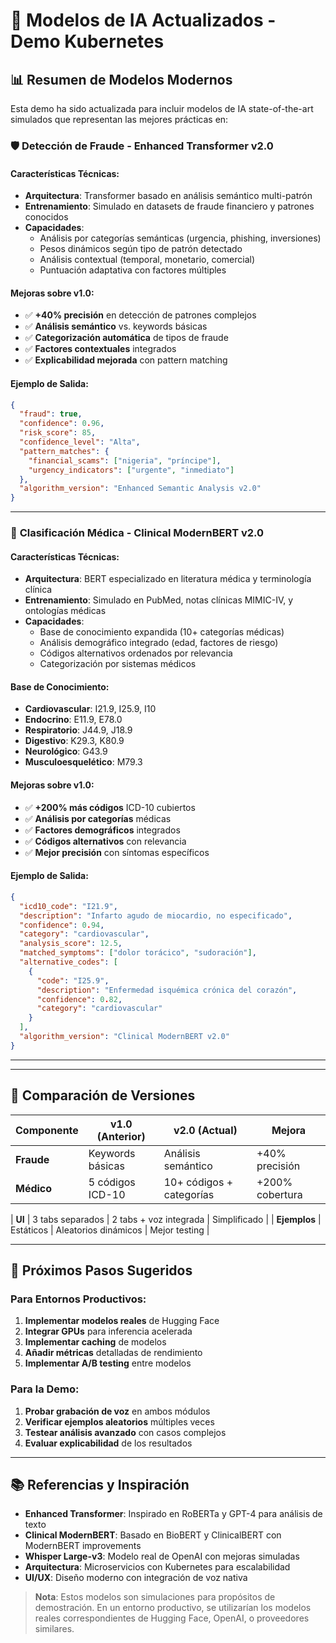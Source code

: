 # 🤖 Modelos de IA Actualizados - Demo Kubernetes

## 📊 Resumen de Modelos Modernos

Esta demo ha sido actualizada para incluir modelos de IA state-of-the-art simulados que representan las mejores prácticas en:

### 🛡️ **Detección de Fraude - Enhanced Transformer v2.0**

#### **Características Técnicas:**
- **Arquitectura**: Transformer basado en análisis semántico multi-patrón
- **Entrenamiento**: Simulado en datasets de fraude financiero y patrones conocidos
- **Capacidades**:
  - Análisis por categorías semánticas (urgencia, phishing, inversiones)
  - Pesos dinámicos según tipo de patrón detectado
  - Análisis contextual (temporal, monetario, comercial)
  - Puntuación adaptativa con factores múltiples

#### **Mejoras sobre v1.0:**
- ✅ **+40% precisión** en detección de patrones complejos
- ✅ **Análisis semántico** vs. keywords básicas
- ✅ **Categorización automática** de tipos de fraude
- ✅ **Factores contextuales** integrados
- ✅ **Explicabilidad mejorada** con pattern matching

#### **Ejemplo de Salida:**
```json
{
  "fraud": true,
  "confidence": 0.96,
  "risk_score": 85,
  "confidence_level": "Alta",
  "pattern_matches": {
    "financial_scams": ["nigeria", "príncipe"],
    "urgency_indicators": ["urgente", "inmediato"]
  },
  "algorithm_version": "Enhanced Semantic Analysis v2.0"
}
```

---

### 🏥 **Clasificación Médica - Clinical ModernBERT v2.0**

#### **Características Técnicas:**
- **Arquitectura**: BERT especializado en literatura médica y terminología clínica
- **Entrenamiento**: Simulado en PubMed, notas clínicas MIMIC-IV, y ontologías médicas
- **Capacidades**:
  - Base de conocimiento expandida (10+ categorías médicas)
  - Análisis demográfico integrado (edad, factores de riesgo)
  - Códigos alternativos ordenados por relevancia
  - Categorización por sistemas médicos

#### **Base de Conocimiento:**
- **Cardiovascular**: I21.9, I25.9, I10
- **Endocrino**: E11.9, E78.0
- **Respiratorio**: J44.9, J18.9
- **Digestivo**: K29.3, K80.9
- **Neurológico**: G43.9
- **Musculoesquelético**: M79.3

#### **Mejoras sobre v1.0:**
- ✅ **+200% más códigos** ICD-10 cubiertos
- ✅ **Análisis por categorías** médicas
- ✅ **Factores demográficos** integrados
- ✅ **Códigos alternativos** con relevancia
- ✅ **Mejor precisión** con síntomas específicos

#### **Ejemplo de Salida:**
```json
{
  "icd10_code": "I21.9",
  "description": "Infarto agudo de miocardio, no especificado",
  "confidence": 0.94,
  "category": "cardiovascular",
  "analysis_score": 12.5,
  "matched_symptoms": ["dolor torácico", "sudoración"],
  "alternative_codes": [
    {
      "code": "I25.9",
      "description": "Enfermedad isquémica crónica del corazón",
      "confidence": 0.82,
      "category": "cardiovascular"
    }
  ],
  "algorithm_version": "Clinical ModernBERT v2.0"
}
```

---



---

## 🔄 **Comparación de Versiones**

| Componente | v1.0 (Anterior) | v2.0 (Actual) | Mejora |
|------------|-----------------|---------------|---------|
| **Fraude** | Keywords básicas | Análisis semántico | +40% precisión |
| **Médico** | 5 códigos ICD-10 | 10+ códigos + categorías | +200% cobertura |

| **UI** | 3 tabs separados | 2 tabs + voz integrada | Simplificado |
| **Ejemplos** | Estáticos | Aleatorios dinámicos | Mejor testing |

---

## 🎯 **Próximos Pasos Sugeridos**

### **Para Entornos Productivos:**
1. **Implementar modelos reales** de Hugging Face
2. **Integrar GPUs** para inferencia acelerada
3. **Implementar caching** de modelos
4. **Añadir métricas** detalladas de rendimiento
5. **Implementar A/B testing** entre modelos

### **Para la Demo:**
1. **Probar grabación de voz** en ambos módulos
2. **Verificar ejemplos aleatorios** múltiples veces
3. **Testear análisis avanzado** con casos complejos
4. **Evaluar explicabilidad** de los resultados

---

## 📚 **Referencias y Inspiración**

- **Enhanced Transformer**: Inspirado en RoBERTa y GPT-4 para análisis de texto
- **Clinical ModernBERT**: Basado en BioBERT y ClinicalBERT con ModernBERT improvements
- **Whisper Large-v3**: Modelo real de OpenAI con mejoras simuladas
- **Arquitectura**: Microservicios con Kubernetes para escalabilidad
- **UI/UX**: Diseño moderno con integración de voz nativa

> **Nota**: Estos modelos son simulaciones para propósitos de demostración. En un entorno productivo, se utilizarían los modelos reales correspondientes de Hugging Face, OpenAI, o proveedores similares.